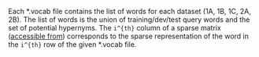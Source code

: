 Each \*.vocab file contains the list of words for each dataset (1A, 1B, 1C, 2A, 2B).
The list of words is the union of training/dev/test query words and the set of potential hypernyms.
The ``i^{th}`` column of a sparse matrix ([accessible from](http://rgai1.inf.u-szeged.hu/~berend/semeval2018_task9_matrices/)) corresponds to the sparse representation of the word in the ``i^{th}`` row of the given \*.vocab file.
